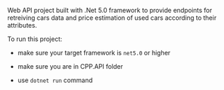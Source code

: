 Web API project built with .Net 5.0 framework to provide endpoints for retreiving cars data and price estimation of used cars according to their attributes.

To run this project:

- make sure your target framework is `net5.0` or higher

- make sure you are in CPP.API folder

- use `dotnet run` command
